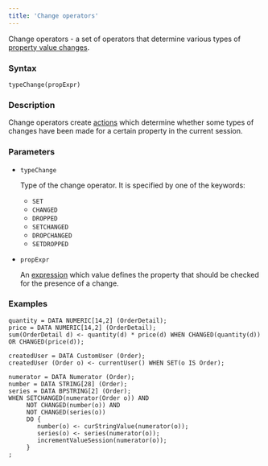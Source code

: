 ```yaml
---
title: 'Change operators'
---
```


Change operators - a set of operators that determine various types of [property value changes](Change_operators_SET_CHANGED_etc.md). 

### Syntax

```
typeChange(propExpr)
```

### Description

Change operators create [actions](Properties.md) which determine whether some types of changes have been made for a certain property in the current session.

### Parameters

- `typeChange`

    Type of the change operator. It is specified by one of the keywords:

    - `SET`
    - `CHANGED`
    - `DROPPED`
    - `SETCHANGED`
    - `DROPCHANGED`
    - `SETDROPPED`

- `propExpr`

    An [expression](Expression.md) which value defines the property that should be checked for the presence of a change.

### Examples

```lsf
quantity = DATA NUMERIC[14,2] (OrderDetail);
price = DATA NUMERIC[14,2] (OrderDetail);
sum(OrderDetail d) <- quantity(d) * price(d) WHEN CHANGED(quantity(d)) OR CHANGED(price(d));

createdUser = DATA CustomUser (Order);
createdUser (Order o) <- currentUser() WHEN SET(o IS Order);

numerator = DATA Numerator (Order);
number = DATA STRING[28] (Order);
series = DATA BPSTRING[2] (Order);
WHEN SETCHANGED(numerator(Order o)) AND
     NOT CHANGED(number(o)) AND
     NOT CHANGED(series(o))
     DO {
        number(o) <- curStringValue(numerator(o));
        series(o) <- series(numerator(o));
        incrementValueSession(numerator(o));
     }
;
```
